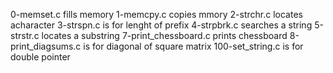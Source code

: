 0-memset.c fills memory
1-memcpy.c copies mmory
2-strchr.c locates acharacter
3-strspn.c is for lenght of prefix
4-strpbrk.c searches a string
5-strstr.c locates a substring
7-print_chessboard.c prints chessboard
8-print_diagsums.c is for diagonal of square matrix
100-set_string.c is for double pointer
